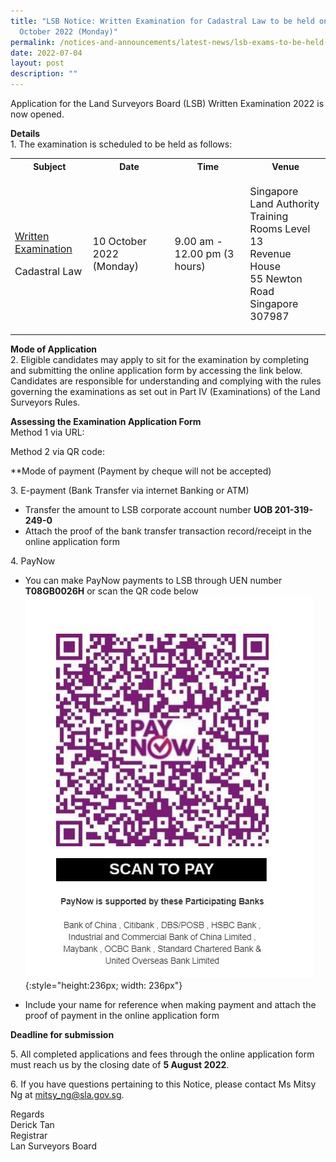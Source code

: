```yaml
---
title: "LSB Notice: Written Examination for Cadastral Law to be held on 10
  October 2022 (Monday)"
permalink: /notices-and-announcements/latest-news/lsb-exams-to-be-held-on-10-oct-2022-mon
date: 2022-07-04
layout: post
description: ""
---
```

Application for the Land Surveyors Board (LSB) Written Examination 2022 is now opened.

**Details**<br>
1\. The examination is scheduled to be held as follows:<br>

<table>
	<tr>
		<th>Subject</th>
		<th>Date</th>
		<th>Time</th>
		<th>Venue</th>
	</tr>
 <tr>
	 <td>
		 <p style="font-size: 1rem;">
			 <u>Written Examination</u>
	</p>
	 <p style="font-size: 1rem;">Cadastral Law</p>
	</td>
	<td>
		<p style= "font-size: 1rem;">
			10 October 2022 (Monday)</p>
	</td>
	<td>
		<p style= "font-size: 1rem;">
			9.00 am - 12.00 pm (3 hours)</p>
	</td>
	<td>
		<p style= "font-size: 1rem;">
			Singapore Land Authority<br>
			Training Rooms Level 13<br>
			Revenue House <br>
			55 Newton Road <br>
			Singapore 307987<br>
	</p>
	</td>
	</tr>
	</table>

**Mode of Application**<br>
2\. Eligible candidates may apply to sit for the examination by completing and submitting the online application form by accessing the link below. Candidates are responsible for understanding and complying with the rules governing the examinations as set out in Part IV (Examinations) of the Land Surveyors Rules.

**Assessing the Examination Application Form**<br>
Method 1 via URL:

Method 2 via QR code:

**Mode of payment (Payment by cheque will not be accepted)<br>

3\. E-payment (Bank Transfer via internet Banking or ATM)<br>
- Transfer the amount to LSB corporate account number **UOB 201-319-249-0**<br>
- Attach the proof of the bank transfer transaction record/receipt in the online application form <br>

4\. PayNow<br>
- You can make PayNow payments to LSB through UEN number **T08GB0026H** or scan the QR code below<br>
![register QR code](/images/LSB_paynow_qr_code.jpg){:style="height:236px; width: 236px"}

- Include your name for reference when making payment and attach the proof of payment in the online application form<br>

**Deadline for submission**<br>

5\. All completed applications and fees through the online application form must reach us by the closing date of **5 August 2022**.<br>

6\. If you have questions pertaining to this Notice, please contact Ms Mitsy Ng at <mitsy_ng@sla.gov.sg>.<br>

Regards<br>
Derick Tan<br>
Registrar <br>
Lan Surveyors Board